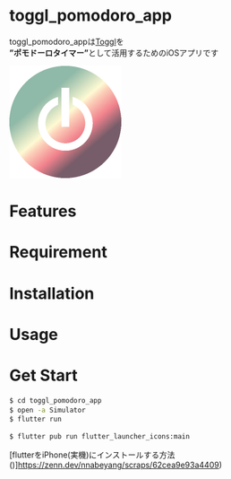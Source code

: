 # toggl_pomodoro_app

toggl_pomodoro_appは[Toggl](https://toggl.com/)を<br>
<b>”ポモドーロタイマー”</b>として活用するためのiOSアプリです 

<img src="images/icon.png" width="200"><br>

# Features

# Requirement

# Installation

# Usage

# Get Start
```bash
$ cd toggl_pomodoro_app
$ open -a Simulator
$ flutter run
```

```bash
$ flutter pub run flutter_launcher_icons:main
```
[flutterをiPhone(実機)にインストールする方法()]https://zenn.dev/nnabeyang/scraps/62cea9e93a4409)

